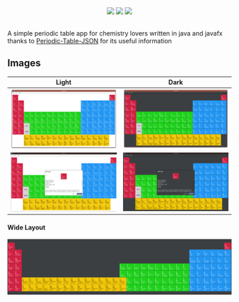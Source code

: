 <div align=center>
  <img src=https://img.shields.io/github/license/AmirAli-AZ/PeriodicTable>
  <img src=https://img.shields.io/github/v/release/AmirAli-AZ/PeriodicTable>
  <img src=https://img.shields.io/github/stars/AmirAli-AZ/PeriodicTable?style=social>
</div>
<br>

A simple periodic table app for chemistry lovers written in java and javafx
<br>
thanks to [Periodic-Table-JSON](https://github.com/Bowserinator/Periodic-Table-JSON) for its useful information

## Images

|                      Light                      |                      Dark                       |
|:-----------------------------------------------:|:-----------------------------------------------:|
| <img src=images/Screenshot_20221218_204308.png> | <img src=images/Screenshot_20221218_204256.png> |
| <img src=images/Screenshot_20221218_204336.png> | <img src=images/Screenshot_20221218_204349.png> |

#### Wide Layout

<img src=images/periodic-table-wide.png>